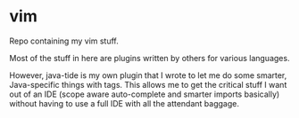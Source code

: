 # vim
Repo containing my vim stuff. 

Most of the stuff in here are plugins written by others for various languages.

However, java-tide is my own plugin that I wrote to let me do some smarter, Java-specific things with tags. This allows me to get the critical stuff I want out of an IDE (scope aware auto-complete and smarter imports basically) without having to use a full IDE with all the attendant baggage.
